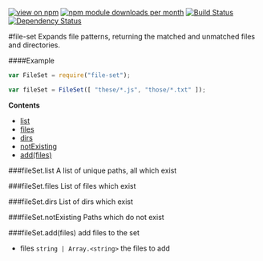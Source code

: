 [![view on npm](http://img.shields.io/npm/v/file-set.svg)](https://www.npmjs.org/package/file-set)
[![npm module downloads per month](http://img.shields.io/npm/dm/file-set.svg)](https://www.npmjs.org/package/file-set)
[![Build Status](https://travis-ci.org/75lb/file-set.svg?branch=master)](https://travis-ci.org/75lb/file-set)
[![Dependency Status](https://david-dm.org/75lb/file-set.svg)](https://david-dm.org/75lb/file-set)


#file-set
Expands file patterns, returning the matched and unmatched files and directories.

####Example
```js
var FileSet = require("file-set");

var fileSet = FileSet([ "these/*.js", "those/*.txt" ]);
```



**Contents**
* [list](#module_file-set#list)
* [files](#module_file-set#files)
* [dirs](#module_file-set#dirs)
* [notExisting](#module_file-set#notExisting)
* [add(files)](#module_file-set#add)




<a name="module_file-set#list"></a>
###fileSet.list
A list of unique paths, all which exist


<a name="module_file-set#files"></a>
###fileSet.files
List of files which exist


<a name="module_file-set#dirs"></a>
###fileSet.dirs
List of dirs which exist


<a name="module_file-set#notExisting"></a>
###fileSet.notExisting
Paths which do not exist





<a name="module_file-set#add"></a>
###fileSet.add(files)
add files to the set


- files `string | Array.<string>` the files to add  













